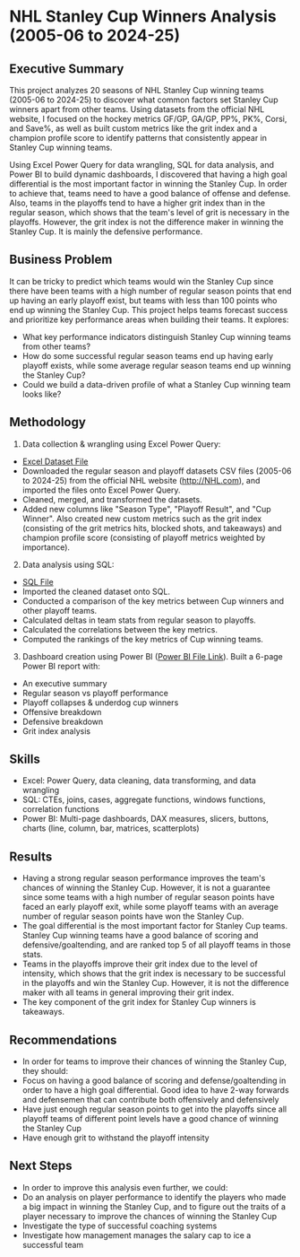 # NHL Stanley Cup Winners Analysis (2005-06 to 2024-25)

## Executive Summary
This project analyzes 20 seasons of NHL Stanley Cup winning teams (2005-06 to 2024-25) to discover what common factors set Stanley Cup winners apart from other teams. Using datasets from the official NHL website, I focused on the hockey metrics GF/GP, GA/GP, PP%, PK%, Corsi, and Save%, as well as built custom metrics like the grit index and a champion profile score to identify patterns that consistently appear in Stanley Cup winning teams.

Using Excel Power Query for data wrangling, SQL for data analysis, and Power BI to build dynamic dashboards, I discovered that having a high goal differential is the most important factor in winning the Stanley Cup. In order to achieve that, teams need to have a good balance of offense and defense. Also, teams in the playoffs tend to have a higher grit index than in the regular season, which shows that the team's level of grit is necessary in the playoffs. However, the grit index is not the difference maker in winning the Stanley Cup. It is mainly the defensive performance.

## Business Problem
It can be tricky to predict which teams would win the Stanley Cup since there have been teams with a high number of regular season points that end up having an early playoff exist, but teams with less than 100 points who end up winning the Stanley Cup. This project helps teams forecast success and prioritize key performance areas when building their teams. It explores:
- What key performance indicators distinguish Stanley Cup winning teams from other teams?
- How do some successful regular season teams end up having early playoff exists, while some average regular season teams end up winning the Stanley Cup?
- Could we build a data-driven profile of what a Stanley Cup winning team looks like?



## Methodology
1. Data collection & wrangling using Excel Power Query:
- [Excel Dataset File](https://github.com/simonhsieh999/NHL-Stanley-Cup-Winners-Analysis-/blob/main/NHL_Github/NHL_Dataset.xlsx)
- Downloaded the regular season and playoff datasets CSV files (2005-06 to 2024-25) from the official NHL website (http://NHL.com), and imported the files onto Excel Power Query.
- Cleaned, merged, and transformed the datasets.
- Added new columns like "Season Type", "Playoff Result", and "Cup Winner". Also created new custom metrics such as the grit index (consisting of the grit metrics hits, blocked shots, and takeaways) and champion profile score (consisting of playoff metrics weighted by importance).
2. Data analysis using SQL:
- [SQL File](https://github.com/simonhsieh999/NHL-Stanley-Cup-Winners-Analysis-/blob/main/NHL_Github/NHL_SQL_Codes.sql)
- Imported the cleaned dataset onto SQL.
- Conducted a comparison of the key metrics between Cup winners and other playoff teams.
- Calculated deltas in team stats from regular season to playoffs.
- Calculated the correlations between the key metrics.
- Computed the rankings of the key metrics of Cup winning teams.
3. Dashboard creation using Power BI ([Power BI File Link](https://github.com/simonhsieh999/NHL-Stanley-Cup-Winners-Analysis-/blob/main/NHL_Github/NHL%20Project%20Power%20BI.pbix)). Built a 6-page Power BI report with:
- An executive summary
- Regular season vs playoff performance
- Playoff collapses & underdog cup winners
- Offensive breakdown
- Defensive breakdown
- Grit index analysis


## Skills
- Excel: Power Query, data cleaning, data transforming, and data wrangling
- SQL: CTEs, joins, cases, aggregate functions, windows functions, correlation functions
- Power BI: Multi-page dashboards, DAX measures, slicers, buttons, charts (line, column, bar, matrices, scatterplots)


## Results
- Having a strong regular season performance improves the team's chances of winning the Stanley Cup. However, it is not a guarantee since some teams with a high number of regular season points have faced an early playoff exit, while some playoff teams with an average number of regular season points have won the Stanley Cup.
- The goal differential is the most important factor for Stanley Cup teams. Stanley Cup winning teams have a good balance of scoring and defensive/goaltending, and are ranked top 5 of all playoff teams in those stats.
- Teams in the playoffs improve their grit index due to the level of intensity, which shows that the grit index is necessary to be successful in the playoffs and win the Stanley Cup. However, it is not the difference maker with all teams in general improving their grit index.
- The key component of the grit index for Stanley Cup winners is takeaways.


## Recommendations
- In order for teams to improve their chances of winning the Stanley Cup, they should:
- Focus on having a good balance of scoring and defense/goaltending in order to have a high goal differential. Good idea to have 2-way forwards and defensemen that can contribute both offensively and defensively
- Have just enough regular season points to get into the playoffs since all playoff teams of different point levels have a good chance of winning the Stanley Cup
- Have enough grit to withstand the playoff intensity

## Next Steps
- In order to improve this analysis even further, we could:
- Do an analysis on player performance to identify the players who made a big impact in winning the Stanley Cup, and to figure out the traits of a player necessary to improve the chances of winning the Stanley Cup
- Investigate the type of successful coaching systems
- Investigate how management manages the salary cap to ice a successful team